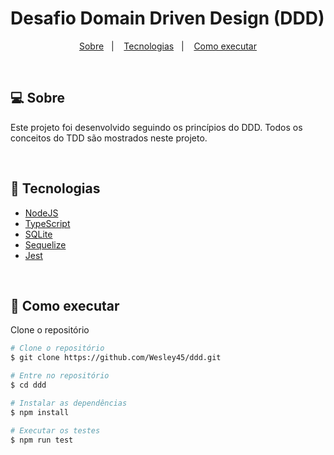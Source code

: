 # Desafio Domain Driven Design (DDD)

<p align="center">
    <a href="#-sobre">Sobre</a>&nbsp;&nbsp;&nbsp;|&nbsp;&nbsp;&nbsp;
    <a href="#-tecnologias">Tecnologias</a>&nbsp;&nbsp;&nbsp;|&nbsp;&nbsp;&nbsp;
    <a href="#-como-executar">Como executar</a>
</p>

<br/>

## 💻 Sobre

Este projeto foi desenvolvido seguindo os princípios do DDD. Todos os conceitos do TDD são mostrados neste projeto.

<br/>

## 🧪 Tecnologias

- [NodeJS](https://nodejs.org/en)
- [TypeScript](https://www.typescriptlang.org)
- [SQLite](https://www.sqlite.org/index.html)
- [Sequelize](https://sequelize.org)
- [Jest](https://jestjs.io/pt-BR)

<br/>

## 🚀 Como executar

Clone o repositório

```bash
# Clone o repositório
$ git clone https://github.com/Wesley45/ddd.git

# Entre no repositório
$ cd ddd

# Instalar as dependências
$ npm install

# Executar os testes
$ npm run test
```
